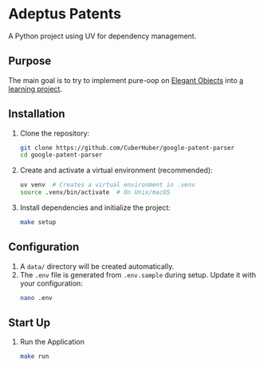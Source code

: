 # Adeptus Patents

A Python project using UV for dependency management.

## Purpose
The main goal is to try to implement pure-oop on [Elegant Objects](https://www.elegantobjects.org/) into [a learning project](https://github.com/N0kr0s/adeptus_patents).


## Installation

1. Clone the repository:
    ```bash
    git clone https://github.com/CuberHuber/google-patent-parser
    cd google-patent-parser
    ```

2. Create and activate a virtual environment (recommended):
    ```bash
    uv venv  # Creates a virtual environment in .venv
    source .venv/bin/activate  # On Unix/macOS
    ```

3. Install dependencies and initialize the project:
    ```bash
    make setup
    ```

## Configuration
1. A `data/` directory will be created automatically.
2. The `.env` file is generated from `.env.sample` during setup. Update it with your configuration:
    ```bash
    nano .env
    ```

## Start Up
1. Run the Application

    ```bash
    make run
    ```

